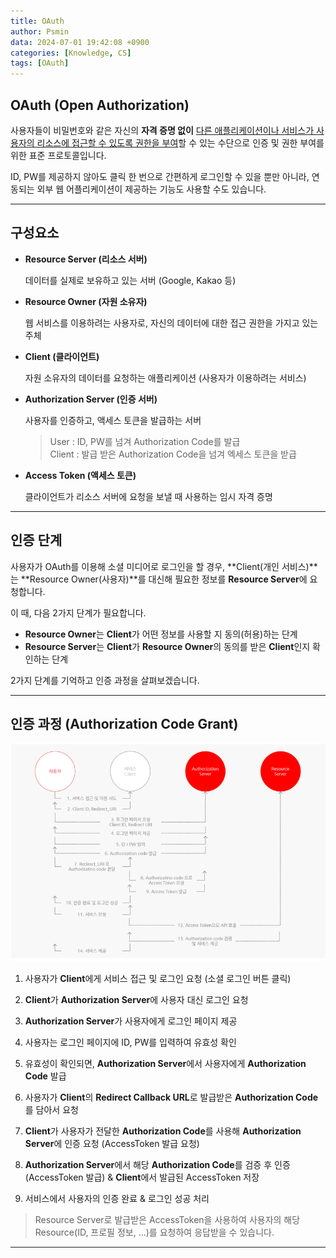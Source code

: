 ```yaml
---
title: OAuth
author: Psmin
data: 2024-07-01 19:42:08 +0900
categories: [Knowledge, CS]
tags: [OAuth]
---
```


## OAuth (Open Authorization)

사용자들이 비밀번호와 같은 자신의 **자격 증명 없이** <u>다른 애플리케이션이나 서비스가 사용자의 리소스에 접근할 수 있도록 권한을 부여</u>할 수 있는 수단으로 인증 및 권한 부여를 위한 표준 프로토콜입니다.

ID, PW를 제공하지 않아도 클릭 한 번으로 간편하게 로그인할 수 있을 뿐만 아니라, 연동되는 외부 웹 어플리케이션이 제공하는 기능도 사용할 수도 있습니다.

---

## 구성요소

- **Resource Server (리소스 서버)**

  데이터를 실제로 보유하고 있는 서버 (Google, Kakao 등)

- **Resource Owner (자원 소유자)**

  웹 서비스를 이용하려는 사용자로, 자신의 데이터에 대한 접근 권한을 가지고 있는 주체

- **Client (클라이언트)**

  자원 소유자의 데이터를 요청하는 애플리케이션 (사용자가 이용하려는 서비스)

- **Authorization Server (인증 서버)**

  사용자를 인증하고, 액세스 토큰을 발급하는 서버

  > User : ID, PW를 넘겨 Authorization Code를 발급  
  > Client : 발급 받은 Authorization Code을 넘겨 엑세스 토큰을 받급

- **Access Token (액세스 토큰)**

  클라이언트가 리소스 서버에 요청을 보낼 때 사용하는 임시 자격 증명

---

## 인증 단계

사용자가 OAuth를 이용해 소셜 미디어로 로그인을 할 경우,
**Client(개인 서비스)**는 **Resource Owner(사용자)**를 대신해 필요한 정보를 **Resource Server**에 요청합니다.

이 때, 다음 2가지 단계가 필요합니다.

- **Resource Owner**는 **Client**가 어떤 정보를 사용할 지 동의(허용)하는 단계
- **Resource Server**는 **Client**가 **Resource Owner**의 동의를 받은 **Client**인지 확인하는 단계

2가지 단계를 기억하고 인증 과정을 살펴보겠습니다.

---

## 인증 과정 (Authorization Code Grant)

![oauth](/assets/img/oauth.png)

1. 사용자가 **Client**에게 서비스 접근 및 로그인 요청 (소셜 로그인 버튼 클릭)

2. **Client**가 **Authorization Server**에 사용자 대신 로그인 요청

3. **Authorization Server**가 사용자에게 로그인 페이지 제공

4. 사용자는 로그인 페이지에 ID, PW를 입력하여 유효성 확인

5. 유효성이 확인되면, **Authorization Server**에서 사용자에게 **Authorization Code** 발급

6. 사용자가 **Client**의 **Redirect Callback URL**로 발급받은 **Authorization Code**를 담아서 요청

7. **Client**가 사용자가 전달한 **Authorization Code**를 사용해 **Authorization Server**에 인증 요청 (AccessToken 발급 요청)

8. **Authorization Server**에서 해당 **Authorization Code**를 검증 후 인증 (AccessToken 발급) & **Client**에서 발급된 AccessToken 저장

9. 서비스에서 사용자의 인증 완료 & 로그인 성공 처리

> Resource Server로 발급받은 AccessToken을 사용하여 사용자의 해당 Resource(ID, 프로필 정보, ...)를 요청하여 응답받을 수 있습니다.

---
